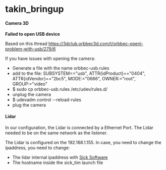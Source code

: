 # takin_bringup

#### Camera 3D

**Failed to open USB device**

Based on this thread https://3dclub.orbbec3d.com/t/orbbec-openi-problem-with-usb/279/6

If you have issues with opening the camera:

 * Generate a file with the name orbbec-usb.rules
 * add to the file: SUBSYSTEM=="usb", ATTR{idProduct}=="0404", ATTR{idVendor}=="2bc5", MODE:="0666", OWNER:="root", GROUP:="video"
 * $ sudo cp orbbec-usb.rules /etc/udev/rules.d/
 * unplug the camera
 * $ udevadm control --reload-rules
 * plug the camera
 
#### Lidar

In our configuration, the Lidar is connected by a Ethernet Port. The Lidar needed to be on the same network as the listener.

The Lidar is configured on the 192.168.1.155. In case, you need to change the ipaddress, you need to change: 

- The lidar internal ipaddress with [Sick Software](https://www.sick.com/us/en/downloads/software?q=%3Atyp1%3AConfiguration%2520software%3Atyp2%3ASOPAS%2520ET%3ADef_Type%3ADownload) 
- The hostname inside the sick_tim launch file
 

